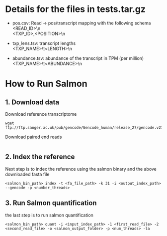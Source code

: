 # Details for the files in tests.tar.gz

* pos.csv: Read -> pos/transcript mapping with the following schema  
<READ_ID>\n  
<TXP_ID>,\<POSITION\>\n  

* txp_lens.tsv: transcript lengths  
<TXP_NAME>\t\<LENGTH\>\n  

* abundance.tsv: abundance of the transcript in TPM (per million)  
<TXP_NAME>\t\<ABUNDANCE\>\n  

# How to Run Salmon

## 1. Download data

Download reference transcriptome
```
wget ftp://ftp.sanger.ac.uk/pub/gencode/Gencode_human/release_27/gencode.v27.transcripts.fa.gz
```

Download paired end reads
```

```

## 2. Index the reference

Next step is to index the reference using the salmon binary and the above downloaded fasta file

```
<salmon_bin_path> index -t <fa_file_path> -k 31 -i <output_index_path> --gencode -p <number_threads>
```

## 3. Run Salmon quantification

the last step is to run salmon quantification 

```
<salmon_bin_path> quant -i <input_index_path> -1 <first_read_file> -2 <second_read_file> -o <salmon_output_folder> -p <num_threads> -la
```

